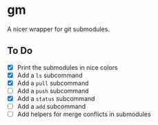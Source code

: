 # gm

A nicer wrapper for git submodules.

## To Do

- [x] Print the submodules in nice colors
- [x] Add a `ls` subcommand
- [x] Add a `pull` subcommand
- [ ] Add a `push` subcommand
- [x] Add a `status` subcommand
- [ ] Add a `add` subcommand
- [ ] Add helpers for merge conflicts in submodules

